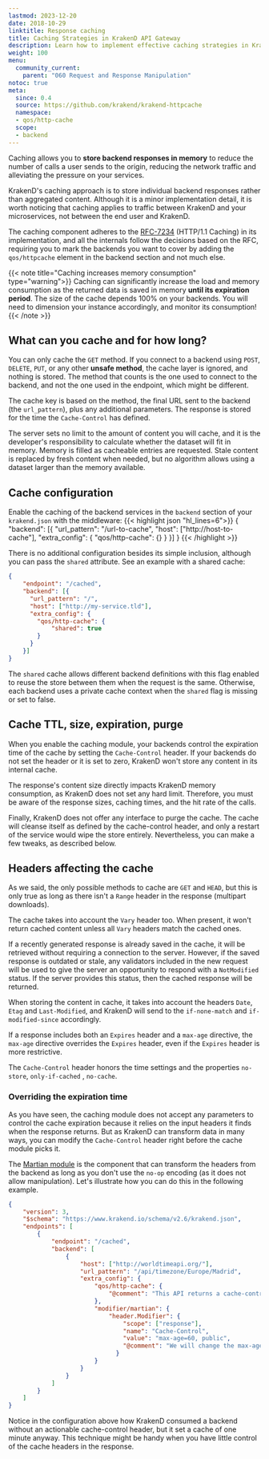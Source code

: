 ```yaml
---
lastmod: 2023-12-20
date: 2018-10-29
linktitle: Response caching
title: Caching Strategies in KrakenD API Gateway
description: Learn how to implement effective caching strategies in KrakenD API Gateway to improve API performance and reduce backend load
weight: 100
menu:
  community_current:
    parent: "060 Request and Response Manipulation"
notoc: true
meta:
  since: 0.4
  source: https://github.com/krakend/krakend-httpcache
  namespace:
  - qos/http-cache
  scope:
  - backend
---
```

Caching allows you to **store backend responses in memory** to reduce the number of calls a user sends to the origin, reducing the network traffic and alleviating the pressure on your services.

KrakenD's caching approach is to store individual backend responses rather than aggregated content. Although it is a minor implementation detail, it is worth noticing that caching applies to traffic between KrakenD and your microservices, not between the end user and KrakenD.

The caching component adheres to the [RFC-7234](https://datatracker.ietf.org/doc/html/rfc7234) (HTTP/1.1 Caching) in its implementation, and all the internals follow the decisions based on the RFC, requiring you to mark the backends you want to cover by adding the `qos/httpcache` element in the backend section and not much else.

{{< note title="Caching increases memory consumption" type="warning">}}
Caching can significantly increase the load and memory consumption as the returned data is saved in memory **until its expiration period**. The size of the cache depends 100% on your backends. You will need to dimension your instance accordingly, and monitor its consumption!
{{< /note >}}

## What can you cache and for how long?
You can only cache the `GET` method. If you connect to a backend using `POST`, `DELETE`, `PUT`, or any other **unsafe method**, the cache layer is ignored, and nothing is stored. The method that counts is the one used to connect to the backend, and not the one used in the endpoint, which might be different.

The cache key is based on the method, the final URL sent to the backend (the `url_pattern`), plus any additional parameters. The response is stored for the time the `Cache-Control` has defined.

The server sets no limit to the amount of content you will cache, and it is the developer's responsibility to calculate whether the dataset will fit in memory. Memory is filled as cacheable entries are requested. Stale content is replaced by fresh content when needed, but no algorithm allows using a dataset larger than the memory available.

## Cache configuration
Enable the caching of the backend services in the `backend` section of your `krakend.json` with the middleware:
{{< highlight json "hl_lines=6">}}
{
    "backend": [{
      "url_pattern": "/url-to-cache",
      "host": ["http://host-to-cache"],
      "extra_config": {
        "qos/http-cache": {}
      }
    }]
}
{{< /highlight >}}

There is no additional configuration besides its simple inclusion, although you can pass the `shared` attribute. See an example with a shared cache:

```json
{
    "endpoint": "/cached",
    "backend": [{
      "url_pattern": "/",
      "host": ["http://my-service.tld"],
      "extra_config": {
        "qos/http-cache": {
            "shared": true
        }
      }
    }]
}
```

The `shared` cache allows different backend definitions with this flag enabled to reuse the store between them when the request is the same. Otherwise, each backend uses a private cache context when the `shared` flag is missing or set to false.

## Cache TTL, size, expiration, purge
When you enable the caching module, your backends control the expiration time of the cache by setting the `Cache-Control` header. If your backends do not set the header or it is set to zero, KrakenD won't store any content in its internal cache.

The response's content size directly impacts KrakenD memory consumption, as KrakenD does not set any hard limit. Therefore, you must be aware of the response sizes, caching times, and the hit rate of the calls.

Finally, KrakenD does not offer any interface to purge the cache. The cache will cleanse itself as defined by the cache-control header, and only a restart of the service would wipe the store entirely. Nevertheless, you can make a few tweaks, as described below.

## Headers affecting the cache
As we said, the only possible methods to cache are `GET` and `HEAD`, but this is only true as long as there isn't a `Range` header in the response (multipart downloads).

The cache takes into account the `Vary` header too. When present, it won't return cached content unless all `Vary` headers match the cached ones.

If a recently generated response is already saved in the cache, it will be retrieved without requiring a connection to the server. However, if the saved response is outdated or stale, any validators included in the new request will be used to give the server an opportunity to respond with a `NotModified` status. If the server provides this status, then the cached response will be returned.

When storing the content in cache, it takes into account the headers `Date`, `Etag` and `Last-Modified`, and KrakenD will send to the `if-none-match` and `if-modified-since` accordingly.

If a response includes both an `Expires` header and a `max-age` directive, the `max-age` directive overrides the `Expires` header, even if the `Expires` header is more restrictive.

The `Cache-Control` header honors the time settings and the properties `no-store`, `only-if-cached` , `no-cache`.

### Overriding the expiration time
As you have seen, the caching module does not accept any parameters to control the cache expiration because it relies on the input headers it finds when the response returns. But as KrakenD can transform data in many ways, you can modify the `Cache-Control` header right before the cache module picks it.

The [Martian module](/docs/backends/martian/) is the component that can transform the headers from the backend as long as you don't use the `no-op` encoding (as it does not allow manipulation). Let's illustrate how you can do this in the following example.

```json
{
    "version": 3,
    "$schema": "https://www.krakend.io/schema/v2.6/krakend.json",
    "endpoints": [
        {
            "endpoint": "/cached",
            "backend": [
                {
                    "host": ["http://worldtimeapi.org/"],
                    "url_pattern": "/api/timezone/Europe/Madrid",
                    "extra_config": {
                        "qos/http-cache": {
                            "@comment": "This API returns a cache-control: max-age=0 so KrakenD won't cache this unless changed"
                        },
                        "modifier/martian": {
                            "header.Modifier": {
                                "scope": ["response"],
                                "name": "Cache-Control",
                                "value": "max-age=60, public",
                                "@comment": "We will change the max-age policy before KrakenD checks the content for caching. Now content is cached 60 seconds."
                              }
                        }
                    }
                }
            ]
        }
    ]
}
```

Notice in the configuration above how KrakenD consumed a backend without an actionable cache-control header, but it set a cache of one minute anyway. This technique might be handy when you have little control of the cache headers in the response.
